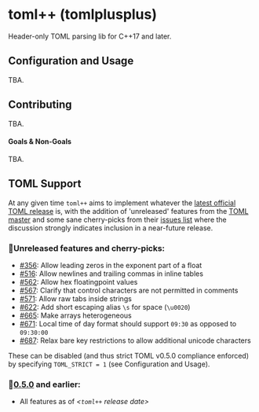# toml++ (tomlplusplus)
Header-only TOML parsing lib for C++17 and later.

## Configuration and Usage
TBA.

## Contributing
TBA.

#### Goals & Non-Goals
TBA.

## TOML Support
At any given time `toml++` aims to implement whatever the [latest official TOML release](https://github.com/toml-lang/toml/releases) is, with the addition
of 'unreleased' features from the [TOML master](https://github.com/toml-lang/toml/blob/master/README.md) and some sane cherry-picks from their
[issues list](https://github.com/toml-lang/toml/issues) where the discussion strongly indicates inclusion in a near-future release.

### **🔸Unreleased features and cherry-picks:**
- [#356](https://github.com/toml-lang/toml/issues/356): Allow leading zeros in the exponent part of a float
- [#516](https://github.com/toml-lang/toml/issues/516): Allow newlines and trailing commas in inline tables
- [#562](https://github.com/toml-lang/toml/issues/562): Allow hex floatingpoint values
- [#567](https://github.com/toml-lang/toml/issues/567): Clarify that control characters are not permitted in comments
- [#571](https://github.com/toml-lang/toml/issues/571): Allow raw tabs inside strings
- [#622](https://github.com/toml-lang/toml/issues/622): Add short escaping alias `\s` for space (`\u0020`)
- [#665](https://github.com/toml-lang/toml/issues/665): Make arrays heterogeneous
- [#671](https://github.com/toml-lang/toml/issues/671): Local time of day format should support `09:30` as opposed to `09:30:00`
- [#687](https://github.com/toml-lang/toml/issues/687): Relax bare key restrictions to allow additional unicode characters

These can be disabled (and thus strict TOML v0.5.0 compliance enforced) by specifying `TOML_STRICT = 1` (see Configuration and Usage).

### **🔹[0.5.0](https://github.com/toml-lang/toml/releases/tag/v0.5.0) and earlier:**
- All features as of _&lt;`toml++` release date&gt;_

